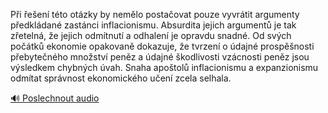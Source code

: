 
Při řešení této otázky by nemělo postačovat pouze vyvrátit argumenty předkládané zastánci inflacionismu. Absurdita jejich argumentů je tak zřetelná, že jejich odmítnutí a odhalení je opravdu snadné. Od svých počátků ekonomie opakovaně dokazuje, že tvrzení o údajné prospěšnosti přebytečného množství peněz a údajné škodlivosti vzácnosti peněz jsou výsledkem chybných úvah. Snaha apoštolů inflacionismu a expanzionismu odmítat správnost ekonomického učení zcela selhala.

[🔊 Poslechnout audio](/data/7-paragraphs/audio/chapter_86/para_005-Pi-een-tto-otzky-by-nemlo-postaovat-pouze.mp3)
